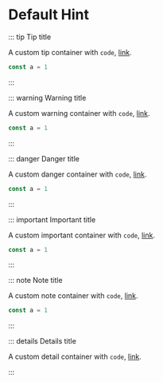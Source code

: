 # Default Hint

::: tip Tip title

A custom tip container with `code`, [link](#demo).

```js
const a = 1
```

:::

::: warning Warning title

A custom warning container with `code`, [link](#demo).

```js
const a = 1
```

:::

::: danger Danger title

A custom danger container with `code`, [link](#demo).

```js
const a = 1
```

:::

::: important Important title

A custom important container with `code`, [link](#demo).

```js
const a = 1
```

:::

::: note Note title

A custom note container with `code`, [link](#demo).

```js
const a = 1
```

:::

::: details Details title

A custom detail container with `code`, [link](#demo).

:::
